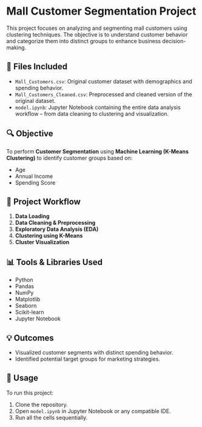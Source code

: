 # Mall Customer Segmentation Project

This project focuses on analyzing and segmenting mall customers using clustering techniques. The objective is to understand customer behavior and categorize them into distinct groups to enhance business decision-making.

## 📁 Files Included

- `Mall_Customers.csv`: Original customer dataset with demographics and spending behavior.
- `Mall_Customers_Cleaned.csv`: Preprocessed and cleaned version of the original dataset.
- `model.ipynb`: Jupyter Notebook containing the entire data analysis workflow – from data cleaning to clustering and visualization.

## 🔍 Objective

To perform **Customer Segmentation** using **Machine Learning (K-Means Clustering)** to identify customer groups based on:

- Age
- Annual Income
- Spending Score

## 🚀 Project Workflow

1. **Data Loading**
2. **Data Cleaning & Preprocessing**
3. **Exploratory Data Analysis (EDA)**
4. **Clustering using K-Means**
5. **Cluster Visualization**

## 📊 Tools & Libraries Used

- Python
- Pandas
- NumPy
- Matplotlib
- Seaborn
- Scikit-learn
- Jupyter Notebook

## 💡 Outcomes

- Visualized customer segments with distinct spending behavior.
- Identified potential target groups for marketing strategies.

## 📌 Usage

To run this project:
1. Clone the repository.
2. Open `model.ipynb` in Jupyter Notebook or any compatible IDE.
3. Run all the cells sequentially.

